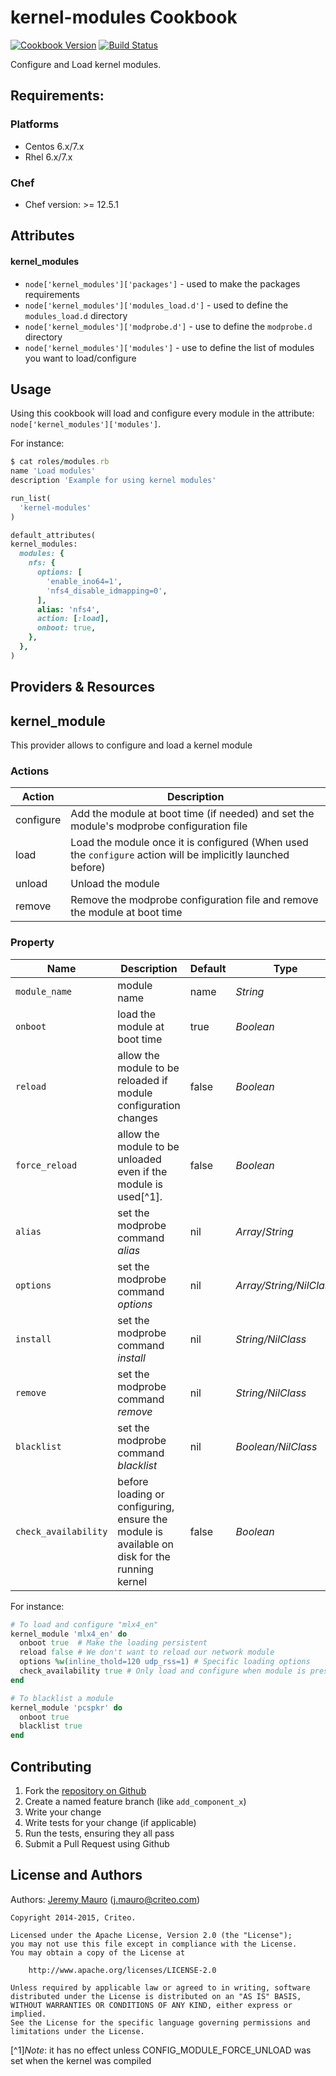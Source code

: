 kernel-modules Cookbook
=======================

[![Cookbook Version][cookbook_version]][cookbook]
[![Build Status][build_status]][build_status]

Configure and Load kernel modules.

Requirements:
-------------
### Platforms
* Centos 6.x/7.x
* Rhel 6.x/7.x

### Chef
* Chef version: >= 12.5.1

Attributes
----------
#### kernel_modules
* `node['kernel_modules']['packages']` - used to make the packages requirements
* `node['kernel_modules']['modules_load.d']` - used to define the `modules_load.d` directory
* `node['kernel_modules']['modprobe.d']` - use to define the `modprobe.d` directory
* `node['kernel_modules']['modules']` - use to define the list of modules you want to load/configure

Usage
-----
Using this cookbook will load and configure every module in the attribute: `node['kernel_modules']['modules']`.

For instance:
``` ruby
$ cat roles/modules.rb
name 'Load modules'
description 'Example for using kernel modules'

run_list(
  'kernel-modules'
)

default_attributes(
kernel_modules:
  modules: {
    nfs: {
      options: [
        'enable_ino64=1',
        'nfs4_disable_idmapping=0',
      ],
      alias: 'nfs4',
      action: [:load],
      onboot: true,
    },
  },
)
```
Providers & Resources
---------------------
## kernel_module
This provider allows to configure and load a kernel module

### Actions
Action   | Description
---------|---------------------------
configure | Add the module at boot time (if needed) and set the module's modprobe configuration file
load | Load the module once it is configured (When used the `configure` action will be implicitly launched before)
unload| Unload the module
remove| Remove the modprobe configuration file and remove the module at boot time

### Property
Name | Description | Default| Type
-----|-------------|--------|-----
`module_name`| module name| name |_String_
`onboot`| load the module at boot time| true| _Boolean_
`reload`| allow the module to be reloaded if module configuration changes| false| _Boolean_
`force_reload`| allow the module to be unloaded even if the module is used[^1]. | false | _Boolean_
`alias`| set the modprobe command _alias_| nil| _Array_/_String_
`options`| set the modprobe command _options_| nil| _Array/String/NilClass_
`install`| set the modprobe command _install_| nil| _String/NilClass_
`remove`| set the modprobe command _remove_| nil| _String/NilClass_
`blacklist`| set the modprobe command _blacklist_| nil| _Boolean/NilClass_
`check_availability`| before loading or configuring, ensure the module is available on disk for the running kernel| false| _Boolean_

For instance:
``` ruby
# To load and configure "mlx4_en"
kernel_module 'mlx4_en' do
  onboot true  # Make the loading persistent
  reload false # We don't want to reload our network module
  options %w(inline_thold=120 udp_rss=1) # Specific loading options
  check_availability true # Only load and configure when module is present
end

# To blacklist a module
kernel_module 'pcspkr' do
  onboot true
  blacklist true
end
```
Contributing
------------
1. Fork the [repository on Github][repository]
2. Create a named feature branch (like `add_component_x`)
3. Write your change
4. Write tests for your change (if applicable)
5. Run the tests, ensuring they all pass
6. Submit a Pull Request using Github


License and Authors
-------------------
Authors: [Jeremy Mauro][author] (<j.mauro@criteo.com>)

```text
Copyright 2014-2015, Criteo.

Licensed under the Apache License, Version 2.0 (the "License");
you may not use this file except in compliance with the License.
You may obtain a copy of the License at

    http://www.apache.org/licenses/LICENSE-2.0

Unless required by applicable law or agreed to in writing, software
distributed under the License is distributed on an "AS IS" BASIS,
WITHOUT WARRANTIES OR CONDITIONS OF ANY KIND, either express or implied.
See the License for the specific language governing permissions and
limitations under the License.
```
[^1]*Note*: it has no effect unless CONFIG_MODULE_FORCE_UNLOAD was set when the kernel was compiled

[author]:                   https://github.com/jmauro
[repository]:               https://github.com/criteo-cookbooks/kernel-modules
[build_status]:             https://api.travis-ci.org/criteo-cookbooks/kernel-modules.svg?branch=master
[cookbook_version]:         https://img.shields.io/cookbook/v/kernel-modules.svg
[cookbook]:                 https://supermarket.chef.io/cookbooks/kernel-modules
